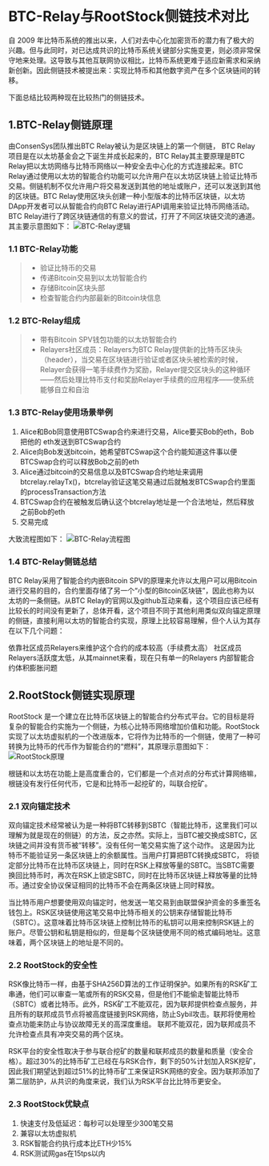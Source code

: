 # BTC-Relay与RootStock侧链技术对比

自 2009 年比特币系统的推出以来，人们对去中心化加密货币的潜力有了极大的兴趣。但与此同时，对已达成共识的比特币系统关键部分实施变更，则必须非常保守地来处理。这导致与其他互联网协议相比，比特币系统更难于适应新需求和采纳新创新。因此侧链技术被提出来：实现比特币和其他数字资产在多个区块链间的转移。

下面总结比较两种现在比较热门的侧链技术。

## 1.BTC-Relay侧链原理

由ConsenSys团队推出BTC Relay被认为是区块链上的第一个侧链， BTC Relay项目是在以太坊基金会之下诞生并成长起来的，BTC Relay其主要原理是BTC Relay把以太坊网络与比特币网络以一种安全去中心化的方式连接起来。BTC Relay通过使用以太坊的智能合约功能可以允许用户在以太坊区块链上验证比特币交易。侧链机制不仅允许用户将交易发送到其他的地址或账户，还可以发送到其他的区块链。BTC Relay使用区块头创建一种小型版本的比特币区块链，以太坊DApp开发者可以从智能合约向BTC Relay进行API调用来验证比特币网络活动。BTC Relay进行了跨区块链通信的有意义的尝试，打开了不同区块链交流的通道。其主要示意图如下：
![BTC-Relay逻辑](media/BTC-Relay与RootStock侧链技术对比-BTC-Relay逻辑.png)

### 1.1 BTC-Relay功能

> * 验证比特币的交易
> * 传递Bitcoin交易到以太坊智能合约
> * 存储Bitcoin区块头部
> * 检查智能合约内部最新的Bitcoin块信息

### 1.2 BTC-Relay组成

> * 带有Bitcoin SPV钱包功能的以太坊智能合约
> * Relayers社区成员：Relayers为BTC Relay提供新的比特币区块头（header），当交易在区块链进行验证或者区块头被检索的时候，Relayer会获得一笔手续费作为奖励，Relayer提交区块头的这种循环——然后处理比特币支付和奖励Relayer手续费的应用程序——使系统能够自立和自治

### 1.3 BTC-Relay使用场景举例

1. Alice和Bob同意使用BTCSwap合约来进行交易，Alice要买Bob的eth，Bob把他的 eth发送到BTCSwap合约
2. Alice向Bob发送bitcoin，她希望BTCSwap这个合约能知道这件事以便BTCSwap合约可以释放Bob之前的eth
3. Alice通过bitcoin的交易信息以及BTCSwap合约地址来调用btcrelay.relayTx()，btcrelay验证这笔交易通过后就触发BTCSwap合约里面的processTransaction方法
4. BTCSwap合约在被触发后确认这个btcrelay地址是一个合法地址，然后释放之前Bob的eth
5. 交易完成

大致流程图如下：
![BTC-Relay流程图](media/BTC-Relay与RootStock侧链技术对比-BTC-Relay流程图.png)

### 1.4 BTC-Relay侧链总结

BTC Relay采用了智能合约内嵌Bitcoin SPV的原理来允许以太用户可以用Bitcoin进行交易的目的，合约里面存储了另一个“小型的Bitcoin区块链”，因此也称为以太坊的一条侧链。从BTC Relay的官网以及github互动来看，这个项目应该已经有比较长的时间没有更新了，总体开看，这个项目不同于其他利用类似双向锚定原理的侧链，直接利用以太坊的智能合约实现，原理上比较容易理解，但个人认为其存在以下几个问题：

依靠社区成员Relayers来维护这个合约的成本较高（手续费太高）
社区成员Relayers活跃度太低，从其mainnet来看，现在只有单一的Relayers
内部智能合约体积膨胀问题

## 2.RootStock侧链实现原理

RootStock 是一个建立在比特币区块链上的智能合约分布式平台。它的目标是将复杂的智能合约实施为一个侧链，为核心比特币网络增加价值和功能。RootStock实现了以太坊虚拟机的一个改进版本，它将作为比特币的一个侧链，使用了一种可转换为比特币的代币作为智能合约的“燃料”，其原理示意图如下：
![RootStock原理](media/BTC-Relay与RootStock侧链技术对比-RootStock原理.png)

根链和以太坊在功能上是高度重合的，它们都是一个点对点的分布式计算网络嘛，根链没有发行任何代币，它是和比特币一起挖矿的，叫联合挖矿。

### 2.1 双向锚定技术

双向锚定技术经常被认为是一种将BTC转移到SBTC（智能比特币，这里我们可以理解为就是现在的侧链）的方法，反之亦然。实际上，当BTC被交换成SBTC，区块链之间并没有货币被“转移”。没有任何一笔交易实施了这个动作。 这是因为比特币不能验证另一条区块链上的余额属性。当用户打算把BTC转换成SBTC， 将锁定部分比特币在比特币区块链上，同时在RSK上释放等量的SBTC。当SBTC需要换回比特币时，再次在RSK上锁定SBTC，同时在比特币区块链上释放等量的比特币。通过安全协议保证相同的比特币不会在两条区块链上同时释放。

当比特币用户想要使用双向锚定时，他发送一笔交易到由联盟保护资金的多重签名钱包上。RSK区块链使用这笔交易中比特币相关的公钥来存储智能比特币（SBTC）。这意味着比特币区块链上控制比特币的私钥可以用来控制RSK链上的账户。尽管公钥和私钥是相似的，但是每个区块链使用不同的格式编码地址。这意味着，两个区块链上的地址是不同的。

### 2.2 RootStock的安全性

RSK像比特币一样，由基于SHA256D算法的工作证明保护。如果所有的RSK矿工串通，他们可以审查一笔或所有的RSK交易，但是他们不能偷走智能比特币（SBTC）或者比特币。此外，RSK矿工不能双花，因为联邦提供检查点服务，并且所有的联邦成员节点将被高度链接到RSK网络，防止Sybil攻击。联邦将使用检查点功能来防止与协议故障无关的高深度重组。 联邦不能双花，因为联邦成员不允许检查点具有冲突交易的两个区块。

RSK平台的安全性取决于参与联合挖矿的数量和联邦成员的数量和质量（安全合格）。超过30%的比特币矿工已经在与RSK合作，剩下的50%计划加入RSK挖矿，因此我们期望达到超过51%的比特币矿工来保证RSK网络的安全。因为联邦添加了第二层防护，从共识的角度来说，我们认为RSK平台比比特币更安全。

### 2.3 RootStock优缺点

1. 快速支付及低延迟：每秒可以处理至少300笔交易
2. 兼容以太坊虚拟机
3. RSK智能合约执行成本比ETH少15%
4. RSK测试网gas在15tps以内
